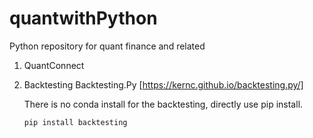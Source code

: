 # quantwithPython
Python repository for quant finance and related

1. QuantConnect

2. Backtesting
   Backtesting.Py [https://kernc.github.io/backtesting.py/]
   
   There is no conda install for the backtesting, directly use pip install.
   
   ```
   pip install backtesting
   ```
   
